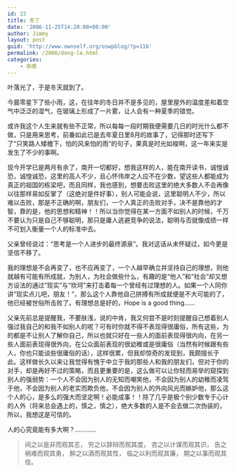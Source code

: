 ```yaml
---
id: 23
title: 冬了
date: '2006-11-25T14:20:00+08:00'
author: Jimmy
layout: post
guid: 'http://www.ownself.org/oswpblog/?p=116'
permalink: /2006/dong-le.html
categories:
    - 杂感
---
```


叶落光了，于是冬天就到了。

今晨零星下了些小雨，这，在往年的冬日并不是多见的，屋里屋外的温度差和着空气中泛泛的湿气，在玻璃上形成了一片雾，让人会有一种夏季的错觉。

或许我这个人生来就有些不正常，所以每每一段时期我便需要几日的时光什么都不做，只是用来思考，前番如此已是去年夏日里8月的故事了，记得那时还写下了“只笑路人矮檐下，怕的风来怕的雨”的句子，果真是时光如梭啊，这一年来实是发生了不少的事啊。

现今开学已是两月有余了，南开一切都好，想我这样的人，能在南开读书，诚惶诚恐，诚惶诚恐，这里的高人不少，且心怀伟岸之人应不在少数，望这些人都能成为真正的祖国的栋梁吧，而且同样，我也感到，想要击败这里的绝大多数人不会再像以往那样易如反掌了（这绝对是件好事），别人可能会说，这里聪明人不少，所以难以击败，那是不正确的啊，朋友们，一个人真正的击败对手，决不是靠他的才智，靠的是，他的思想和精神！！所以当你觉得在某一方面不如别人的时候，千万不要认为只是自己不够聪明，那只是庸人逃避竞争的说法，聪明与否就像成绩一样不可划入衡量一个人的标准中去。

父亲曾经说过：“思考是一个人进步的最终源泉”。我对这话从未怀疑过，如今更是坚信不移了。

我的理想是不会再变了，也不应再变了，一个人越早确立并坚持自己的理想，则他就越有可能有所成就，为别人，为社会做些什么，有趣的是“他人”和“社会”却又想方设法的通过“现实”与“坎坷”来打击着每一个曾经有过理想的人。如果一个人同你讲“现实点儿吧，朋友！”，那么这个人靠他自己拼搏有所成就便是不大可能的了，他已经被世俗所击败了。有理想总是好的，Hope is a good thing……

父亲先前总是提醒我，不要肤浅，说的中肯，我又何尝不是时刻提醒自己想着别人强过我自己的和我不如别人的呢？可有时你就不得不表现得很庸俗，所有这些，为的都是不让别人了解你自己，所以也就只好在一些人的面前表现得很内向，在另一些人面前表现得很外向，在公众面前表现的很幼稚或是很庸俗（当然有时候跟有些人，你也只能谈些很庸俗的话），这样很累，但我却惊奇的发现到，我颇擅长于此。这样做长久以来让我觉得有愧于中立于我的那些人和我的朋友们，但对于你的对手，却是再好不过的策略，而且更重要的是，这么做可以让你轻而易举的窥探到别人的强弱势：一个人不会因为别人的无知而嘲笑他，不会因为别人的幼稚而凌驾于他，不会因为别人的老实而欺负他，不会因为别人的外向风光而嫉妒他，那么这个人的心，是多么的强大而坚定啊！必能成事！！除了几乎是极个别少数专于心计的人外（将来总会遇上的，慎之，慎之），绝大多数的人是不会去做二次伪装的，所以，我想这是可信的。

人的心究竟能有多大啊？…………

> 间之以是非而观其志，
> 穷之以辞辩而观其度，
> 咨之以计谋而观其识，
> 告之祸难而观其勇，
> 醉之以酒而观其性，
> 临之以利而观其廉，
> 期之以事而观其信。